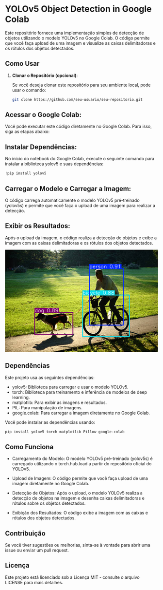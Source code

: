 # YOLOv5 Object Detection in Google Colab

Este repositório fornece uma implementação simples de detecção de objetos utilizando o modelo YOLOv5 no Google Colab. O código permite que você faça upload de uma imagem e visualize as caixas delimitadoras e os rótulos dos objetos detectados.

## Como Usar

1. **Clonar o Repositório (opcional)**:
   
   Se você deseja clonar este repositório para seu ambiente local, pode usar o comando:

   ```bash
   git clone https://github.com/seu-usuario/seu-repositorio.git
   ```
   
## Acessar o Google Colab:

Você pode executar este código diretamente no Google Colab. Para isso, siga as etapas abaixo:

## Instalar Dependências:

No início do notebook do Google Colab, execute o seguinte comando para instalar a biblioteca yolov5 e suas dependências:

  ```bash
  !pip install yolov5
  ```

## Carregar o Modelo e Carregar a Imagem:

O código carrega automaticamente o modelo YOLOv5 pré-treinado (yolov5s) e permite que você faça o upload de uma imagem para realizar a detecção.

## Exibir os Resultados:

Após o upload da imagem, o código realiza a detecção de objetos e exibe a imagem com as caixas delimitadoras e os rótulos dos objetos detectados.

![Exemplo de Saída do Programa](https://github.com/ProfMPPDias/trainingdarknetcolabyolo/blob/main/result.png)

## Dependências
Este projeto usa as seguintes dependências:

- yolov5: Biblioteca para carregar e usar o modelo YOLOv5.
- torch: Biblioteca para treinamento e inferência de modelos de deep learning.
- matplotlib: Para exibir as imagens e resultados.
- PIL: Para manipulação de imagens.
- google.colab: Para carregar a imagem diretamente no Google Colab.

Você pode instalar as dependências usando:

  ```bash
  pip install yolov5 torch matplotlib Pillow google-colab
  ```

## Como Funciona

- Carregamento do Modelo: O modelo YOLOv5 pré-treinado (yolov5s) é carregado utilizando o torch.hub.load a partir do repositório oficial do YOLOv5.

- Upload de Imagem: O código permite que você faça upload de uma imagem diretamente no Google Colab.

- Detecção de Objetos: Após o upload, o modelo YOLOv5 realiza a detecção de objetos na imagem e desenha caixas delimitadoras e rótulos sobre os objetos detectados.

- Exibição dos Resultados: O código exibe a imagem com as caixas e rótulos dos objetos detectados.

## Contribuição
Se você tiver sugestões ou melhorias, sinta-se à vontade para abrir uma issue ou enviar um pull request.

## Licença
Este projeto está licenciado sob a Licença MIT - consulte o arquivo LICENSE para mais detalhes.
